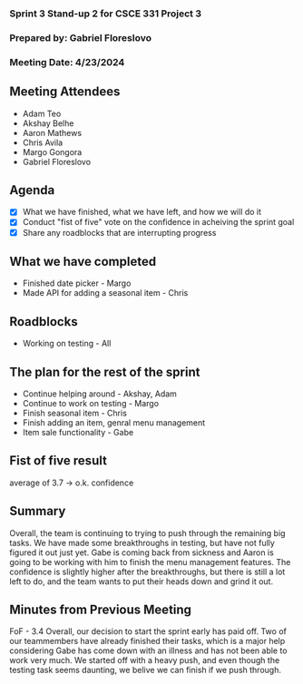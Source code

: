 ### Sprint 3 Stand-up 2 for CSCE 331 Project 3
### Prepared by: Gabriel Floreslovo
### Meeting Date: 4/23/2024

## Meeting Attendees
- Adam Teo
- Akshay Belhe
- Aaron Mathews
- Chris Avila
- Margo Gongora
- Gabriel Floreslovo

## Agenda
- [x] What we have finished, what we have left, and how we will do it
- [x] Conduct "fist of five" vote on the confidence in acheiving the sprint goal
- [x] Share any roadblocks that are interrupting progress 

## What we have completed
- Finished date picker - Margo
- Made API for adding a seasonal item - Chris

## Roadblocks
- Working on testing - All

## The plan for the rest of the sprint
- Continue helping around - Akshay, Adam
- Continue to work on testing - Margo
- Finish seasonal item - Chris
- Finish adding an item, genral menu management
- Item sale functionality - Gabe

## Fist of five result 
average of 3.7 -> o.k. confidence

## Summary
Overall, the team is continuing to trying to push through the remaining big tasks. We have made some breakthroughs in testing, but have not fully figured it out just yet. Gabe is coming back from sickness and Aaron is going to be working with him to finish the menu management features. The confidence is slightly higher after the breakthroughs, but there is still a lot left to do, and the team wants to put their heads down and grind it out. 

## Minutes from Previous Meeting
FoF - 3.4
Overall, our decision to start the sprint early has paid off. Two of our teammembers have already finished their tasks, which is a major help considering Gabe has come down with an illness and has not been able to work very much. We started off with a heavy push, and even though the testing task seems daunting, we belive we can finish if we push through. 